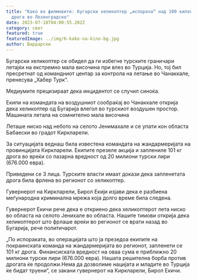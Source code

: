 ```yaml
---
title: "Како во филмовите: бугарски хеликоптер „испорача“ над 100 килограми.
  дрога во Лозенградско"
date: 2023-07-18T04:00:55.202Z
category: свет
featured: true
featuredImage: ../img/6-kako-na-kino-bg.jpg
author: Вардарски
---
```

Бугарски хеликоптер се обидел да ги избегне турските граничари летајќи на екстремно мала височина при влез во Турција. Но, тој бил пресретнат од командниот центар за контрола на летање во Чанаккале, пренесува „Хабер Турк“.

Медиумите прецизираат дека инцидентот се случил синоќа.

Екипи на командата на воздушниот сообраќај во Чанаккале открија дека хеликоптер од Бугарија влегол во турскиот воздушен простор. Машината летала на сомнително мала височина

Леташе ниско над небото на селото Јенимахале и се упати кон областа Бабаески во градот Киркларели.

За ситуацијата веднаш била известена командата на жандармеријата на провинцијата Киркларели. Екипите презеле акција и заплениле 101 кг дрога во вреќи со пазарна вредност од 20 милиони турски лири (676.000 евра).

Приведени се 3 лица. Турските власти имаат докази дека запленетата дрога била фрлена во регионот со хеликоптер.

Гувернерот на Киркларели, Бирол Екији изјави дека е разбиена меѓународна криминална мрежа која долго време била следена.

Гувернерот Екичи рече дека е откриено дека хеликоптерот лета ниско во областа на селото Јенихале во областа. Нашите тимови открија дека хеликоптерот што фрлаше вреќи во регионот се врати назад во Бугарија, рече политичарот.

„По испораката, во операцијата што ја презедоа екипите на покраинската команда на жандармеријата во регионот, запленети се 101 кг дрога. Финансиската вредност на оваа сума е приближно 20 милиони турски лири (676.000 евра). Нашата решителна борба против дрогата ќе продолжи.Нема да дозволиме нацијата и младите во Турција ќе бидат труени“, се закани гувернерот на Киркларели, Бирол Екичи.